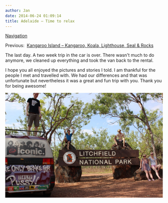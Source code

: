 ```yaml
---
author: Jan
date: 2014-06-24 01:09:14
title: Adelaide – Time to relax
---
```


[Navigation](/posts/30-der-stuart-highway/)

Previous:  [Kangaroo Island – Kangaroo, Koala, Lighthouse, Seal & Rocks](../day_14)

The last day. A two week trip in the car is over. There wasn't much to do
anymore, we cleaned up everything and took the van back to the rental.

I hope you all enjoyed the pictures and stories I told. I am thankful for the
people I met and travelled with. We had our differences and that was
unfortunate but nevertheless it was a great and fun trip with you. Thank you
for being awesome!

![Text](images/entry.jpg)

